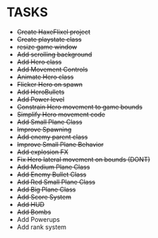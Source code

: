 # TASKS
- ~~Create HaxeFlixel project~~
- ~~Create playstate class~~
- ~~resize game window~~
- ~~Add scrolling background~~
- ~~Add Hero class~~
- ~~Add Movement Controls~~
- ~~Animate Hero class~~
- ~~Flicker Hero on spawn~~
- ~~Add HeroBullets~~
- ~~Add Power level~~
- ~~Constrain Hero movement to game bounds~~
- ~~Simplify Hero movement code~~
- ~~Add Small Plane Class~~
- ~~Improve Spawning~~
- ~~Add enemy parent class~~
- ~~Improve Small Plane Behavior~~
- ~~Add explosion FX~~
- ~~Fix Hero lateral movement on bounds (DONT)~~
- ~~Add Medium Plane Class~~
- ~~Add Enemy Bullet Class~~
- ~~Add Red Small Plane Class~~
- ~~Add Big Plane Class~~
- ~~Add Score System~~
- ~~Add HUD~~
- ~~Add Bombs~~
- Add Powerups
- Add rank system
